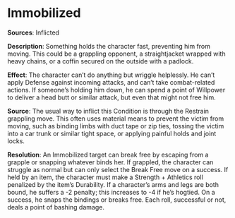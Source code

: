 # **Immobilized**
**Sources**: Inflicted

**Description**: Something holds the character fast, preventing him from moving. This could be a grappling opponent, a
straightjacket wrapped with heavy chains, or a coffin secured
on the outside with a padlock.

**Effect**: The character can’t do anything but wriggle helplessly. He can’t apply Defense against incoming attacks, and
can’t take combat-related actions. If someone’s holding him
down, he can spend a point of Willpower to deliver a head
butt or similar attack, but even that might not free him.

**Source**: The usual way to inflict this Condition is through
the Restrain grappling move. This often uses material means to
prevent the victim from moving, such as binding limbs with duct
tape or zip ties, tossing the victim into a car trunk or similar tight
space, or applying painful holds and joint locks.

**Resolution**: An Immobilized target can break free by
escaping from a grapple or snapping whatever binds her. If
grappled, the character can struggle as normal but can only
select the Break Free move on a success. If held by an item,
the character must make a Strength + Athletics roll penalized
by the item’s Durability. If a character’s arms and legs are
both bound, he suffers a -2 penalty; this increases to -4 if he’s
hogtied. On a success, he snaps the bindings or breaks free.
Each roll, successful or not, deals a point of bashing damage.